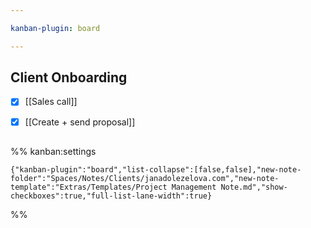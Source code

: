 ```yaml
---

kanban-plugin: board

---
```


## Client Onboarding

- [x] [[Sales call]]
- [x] [[Create + send proposal]]


## 





%% kanban:settings
```
{"kanban-plugin":"board","list-collapse":[false,false],"new-note-folder":"Spaces/Notes/Clients/janadolezelova.com","new-note-template":"Extras/Templates/Project Management Note.md","show-checkboxes":true,"full-list-lane-width":true}
```
%%
